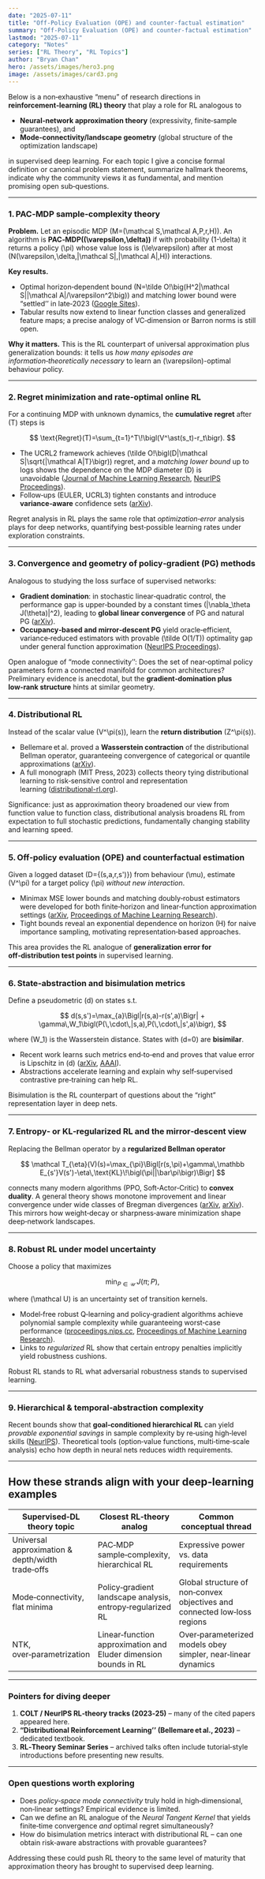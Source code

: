 ```yaml
---
date: "2025-07-11"
title: "Off-Policy Evaluation (OPE) and counter-factual estimation"
summary: "Off-Policy Evaluation (OPE) and counter-factual estimation"
lastmod: "2025-07-11"
category: "Notes"
series: ["RL Theory", "RL Topics"]
author: "Bryan Chan"
hero: /assets/images/hero3.png
image: /assets/images/card3.png
---
```



Below is a non‑exhaustive “menu” of research directions in **reinforcement‑learning (RL) theory** that play a role for RL analogous to

* **Neural‑network approximation theory** (expressivity, finite‑sample guarantees), and
* **Mode‑connectivity/landscape geometry** (global structure of the optimization landscape)

in supervised deep learning.  For each topic I give a concise formal definition or canonical problem statement, summarize hallmark theorems, indicate why the community views it as fundamental, and mention promising open sub‑questions.

---

### 1. PAC‑MDP **sample‑complexity theory**

**Problem.**  Let an episodic MDP \(M=(\mathcal S,\mathcal A,P,r,H)\).  An algorithm is **PAC‑MDP(\(\varepsilon,\delta\))** if with probability \(1-\delta\) it returns a policy \(\pi\) whose value loss is \(\le\varepsilon\) after at most \(N(\varepsilon,\delta,|\mathcal S|,|\mathcal A|,H)\) interactions.

**Key results.**

* Optimal horizon‑dependent bound \(N=\tilde O\!\big(H^2|\mathcal S||\mathcal A|/\varepsilon^2\big)\) and matching lower bound were “settled’’ in late‑2023 ([Google Sites][1]).
* Tabular results now extend to linear function classes and generalized feature maps; a precise analogy of VC‑dimension or Barron norms is still open.

**Why it matters.**  This is the RL counterpart of universal approximation plus generalization bounds: it tells us *how many episodes are information‑theoretically necessary* to learn an \(\varepsilon\)-optimal behaviour policy.

---

### 2. **Regret minimization** and **rate‑optimal online RL**

For a continuing MDP with unknown dynamics, the **cumulative regret** after \(T\) steps is

$$
\text{Regret}(T)=\sum_{t=1}^T\!\bigl(V^\ast(s_t)-r_t\bigr).
$$

* The UCRL2 framework achieves \(\tilde O\!\bigl(D|\mathcal S|\sqrt{|\mathcal A|T}\bigr)\) regret, and a *matching lower bound* up to logs shows the dependence on the MDP diameter \(D\) is unavoidable ([Journal of Machine Learning Research][2], [NeurIPS Proceedings][3]).
* Follow‑ups (EULER, UCRL3) tighten constants and introduce **variance‑aware** confidence sets ([arXiv][4]).

Regret analysis in RL plays the same role that *optimization‑error* analysis plays for deep networks, quantifying best‑possible learning rates under exploration constraints.

---

### 3. Convergence and geometry of **policy‑gradient (PG) methods**

Analogous to studying the loss surface of supervised networks:

* **Gradient domination**: in stochastic linear‑quadratic control, the performance gap is upper‑bounded by a constant times \(\|\nabla_\theta J(\theta)\|^2\), leading to **global linear convergence** of PG and natural PG ([arXiv][5]).
* **Occupancy‑based and mirror‑descent PG** yield oracle‑efficient, variance‑reduced estimators with provable \(\tilde O(1/T)\) optimality gap under general function approximation ([NeurIPS Proceedings][6]).

Open analogue of “mode connectivity’’: Does the set of near‑optimal policy parameters form a connected manifold for common architectures?  Preliminary evidence is anecdotal, but the **gradient‑domination plus low‑rank structure** hints at similar geometry.

---

### 4. **Distributional RL**

Instead of the scalar value \(V^\pi(s)\), learn the **return distribution** \(Z^\pi(s)\).

* Bellemare et al. proved a **Wasserstein contraction** of the distributional Bellman operator, guaranteeing convergence of categorical or quantile approximations ([arXiv][7]).
* A full monograph (MIT Press, 2023) collects theory tying distributional learning to risk‑sensitive control and representation learning ([distributional-rl.org][8]).

Significance: just as approximation theory broadened our view from function value to function class, distributional analysis broadens RL from expectation to full stochastic predictions, fundamentally changing stability and learning speed.

---

### 5. **Off‑policy evaluation (OPE)** and **counterfactual estimation**

Given a logged dataset \(D=\{(s,a,r,s')\}\) from behaviour \(\mu\), estimate \(V^\pi\) for a target policy \(\pi\) *without new interaction*.

* Minimax MSE lower bounds and matching doubly‑robust estimators were developed for both finite‑horizon and linear‑function approximation settings ([arXiv][9], [Proceedings of Machine Learning Research][10]).
* Tight bounds reveal an exponential dependence on horizon \(H\) for naive importance sampling, motivating representation‑based approaches.

This area provides the RL analogue of **generalization error for off‑distribution test points** in supervised learning.

---

### 6. **State‑abstraction and bisimulation metrics**

Define a pseudometric \(d\) on states s.t.

$$
d(s,s')=\max_{a}\Bigl|r(s,a)-r(s',a)\Bigr| + \gamma\,W_1\bigl(P(\,\cdot\,|s,a),P(\,\cdot\,|s',a)\bigr),
$$

where \(W_1\) is the Wasserstein distance.  States with \(d=0\) are **bisimilar**.

* Recent work learns such metrics end‑to‑end and proves that value error is Lipschitz in \(d\) ([arXiv][11], [AAAI][12]).
* Abstractions accelerate learning and explain why self‑supervised contrastive pre‑training can help RL.

Bisimulation is the RL counterpart of questions about the “right” representation layer in deep nets.

---

### 7. Entropy‑ or KL‑**regularized RL** and the mirror‑descent view

Replacing the Bellman operator by a **regularized Bellman operator**

$$
\mathcal T_{\eta}(V)(s)=\max_{\pi}\Bigl[r(s,\pi)+\gamma\,\mathbb E_{s'}V(s')-\eta\,\text{KL}\!\bigl(\pi||\bar\pi\bigr)\Bigr]
$$

connects many modern algorithms (PPO, Soft‑Actor‑Critic) to **convex duality**.  A general theory shows monotone improvement and linear convergence under wide classes of Bregman divergences ([arXiv][13], [arXiv][14]).  This mirrors how weight‑decay or sharpness‑aware minimization shape deep‑network landscapes.

---

### 8. **Robust RL under model uncertainty**

Choose a policy that maximizes

$$
\min_{P\in\mathcal U}\;J(\pi;P),
$$

where \(\mathcal U\) is an uncertainty set of transition kernels.

* Model‑free robust Q‑learning and policy‑gradient algorithms achieve polynomial sample complexity while guaranteeing worst‑case performance ([proceedings.nips.cc][15], [Proceedings of Machine Learning Research][16]).
* Links to *regularized* RL show that certain entropy penalties implicitly yield robustness cushions.

Robust RL stands to RL what adversarial robustness stands to supervised learning.

---

### 9. Hierarchical & temporal‑abstraction complexity

Recent bounds show that **goal‑conditioned hierarchical RL** can yield *provable exponential savings* in sample complexity by re‑using high‑level skills ([NeurIPS][17]).  Theoretical tools (option‑value functions, multi‑time‑scale analysis) echo how depth in neural nets reduces width requirements.

---

## How these strands align with your deep‑learning examples

| Supervised‑DL theory topic                       | Closest RL‐theory analog                                        | Common conceptual thread                                                 |
| ------------------------------------------------ | --------------------------------------------------------------- | ------------------------------------------------------------------------ |
| Universal approximation & depth/width trade‑offs | PAC‑MDP sample‑complexity, hierarchical RL                      | Expressive power vs. data requirements                                   |
| Mode‑connectivity, flat minima                   | Policy‑gradient landscape analysis, entropy‑regularized RL      | Global structure of non‑convex objectives and connected low‑loss regions |
| NTK, over‑parametrization                        | Linear‑function approximation and Eluder dimension bounds in RL | Over‑parameterized models obey simpler, near‑linear dynamics             |

---

### Pointers for diving deeper

1. **COLT / NeurIPS RL‑theory tracks (2023‑25)** – many of the cited papers appeared here.
2. **“Distributional Reinforcement Learning’’ (Bellemare et al., 2023)** – dedicated textbook.
3. **RL‑Theory Seminar Series** – archived talks often include tutorial‑style introductions before presenting new results.

---

### Open questions worth exploring

* Does *policy‑space mode connectivity* truly hold in high‑dimensional, non‑linear settings?  Empirical evidence is limited.
* Can we define an RL analogue of the *Neural Tangent Kernel* that yields finite‑time convergence *and* optimal regret simultaneously?
* How do bisimulation metrics interact with distributional RL – can one obtain risk‑aware abstractions with provable guarantees?

Addressing these could push RL theory to the same level of maturity that approximation theory has brought to supervised deep learning.

[1]: https://sites.google.com/view/rltheoryseminars/past-seminars/autumn-2023?utm_source=chatgpt.com "RL theory seminars - Autumn 2023 - Google Sites"
[2]: https://www.jmlr.org/papers/volume11/jaksch10a/jaksch10a.pdf?utm_source=chatgpt.com "[PDF] Near-optimal Regret Bounds for Reinforcement Learning∗"
[3]: https://proceedings.neurips.cc/paper/3401-near-optimal-regret-bounds-for-reinforcement-learning.pdf?utm_source=chatgpt.com "[PDF] Near-optimal Regret Bounds for Reinforcement Learning"
[4]: https://arxiv.org/abs/2004.09656?utm_source=chatgpt.com "Tightening Exploration in Upper Confidence Reinforcement Learning"
[5]: https://arxiv.org/abs/2404.11382?utm_source=chatgpt.com "Convergence of Policy Gradient for Stochastic Linear-Quadratic ..."
[6]: https://proceedings.neurips.cc/paper_files/paper/2024/hash/010c855df402b443e0c16e5b7434e74c-Abstract-Conference.html?utm_source=chatgpt.com "Occupancy-based Policy Gradient: Estimation, Convergence, and ..."
[7]: https://arxiv.org/abs/1707.06887?utm_source=chatgpt.com "A Distributional Perspective on Reinforcement Learning"
[8]: https://www.distributional-rl.org/?utm_source=chatgpt.com "Distributional Reinforcement Learning"
[9]: https://arxiv.org/pdf/2212.06355?utm_source=chatgpt.com "[PDF] A Review of Off-Policy Evaluation in Reinforcement Learning - arXiv"
[10]: https://proceedings.mlr.press/v119/duan20b.html?utm_source=chatgpt.com "Minimax-Optimal Off-Policy Evaluation with Linear Function ..."
[11]: https://arxiv.org/abs/2204.13060?utm_source=chatgpt.com "Bisimulation Makes Analogies in Goal-Conditioned Reinforcement ..."
[12]: https://cdn.aaai.org/ojs/17005/17005-13-20499-1-2-20210518.pdf?utm_source=chatgpt.com "[PDF] Metrics and Continuity in Reinforcement Learning"
[13]: https://arxiv.org/pdf/1901.11275?utm_source=chatgpt.com "[PDF] A Theory of Regularized Markov Decision Processes - arXiv"
[14]: https://arxiv.org/pdf/2301.13139?utm_source=chatgpt.com "[PDF] A Novel Framework for Policy Mirror Descent with General ... - arXiv"
[15]: https://proceedings.nips.cc/paper_files/paper/2021/file/3a4496776767aaa99f9804d0905fe584-Paper.pdf?utm_source=chatgpt.com "[PDF] Online Robust Reinforcement Learning with Model Uncertainty - NIPS"
[16]: https://proceedings.mlr.press/v151/panaganti22a/panaganti22a.pdf?utm_source=chatgpt.com "[PDF] Sample Complexity of Robust Reinforcement Learning with a ..."
[17]: https://neurips.cc/virtual/2023/poster/72289?utm_source=chatgpt.com "Sample Complexity of Goal-Conditioned Hierarchical Reinforcement ..."
